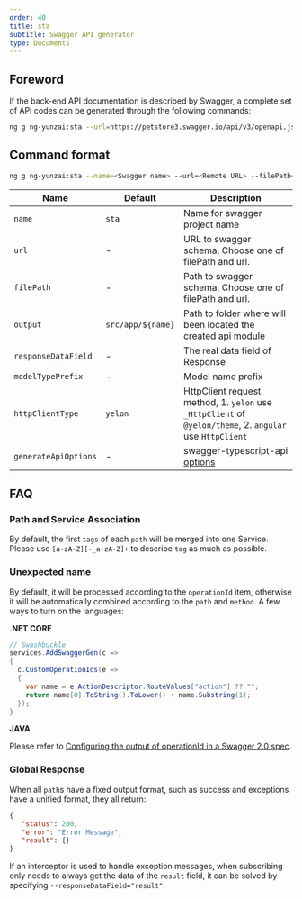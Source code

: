 ```yaml
---
order: 40
title: sta
subtitle: Swagger API generator
type: Documents
---
```


## Foreword

If the back-end API documentation is described by Swagger, a complete set of API codes can be generated through the following commands:

```bash
ng g ng-yunzai:sta --url=https://petstore3.swagger.io/api/v3/openapi.json 
```

## Command format

```bash
ng g ng-yunzai:sta --name=<Swagger name> --url=<Remote URL> --filePath=<Local Swagger.json> --output=<Path to folder>
```

| Name | Default | Description |
|------|---------|-------------|
| `name` | `sta` | Name for swagger project name |
| `url` | - | URL to swagger schema, Choose one of filePath and url. |
| `filePath` | - | Path to swagger schema, Choose one of filePath and url. |
| `output` | `src/app/${name}` | Path to folder where will been located the created api module |
| `responseDataField` | - | The real data field of Response |
| `modelTypePrefix` | - | Model name prefix |
| `httpClientType` | `yelon` | HttpClient request method, 1. `yelon` use `_HttpClient` of `@yelon/theme`, 2. `angular` use `HttpClient` |
| `generateApiOptions` | - | swagger-typescript-api [options](https://github.com/acacode/swagger-typescript-api#-usage) |

## FAQ

### Path and Service Association

By default, the first `tags` of each `path` will be merged into one Service. Please use `[a-zA-Z][-_a-zA-Z]+` to describe `tag` as much as possible.


### Unexpected name

By default, it will be processed according to the `operationId` item, otherwise it will be automatically combined according to the `path` and `method`. A few ways to turn on the languages:

**.NET CORE**

```cs
// Swashbuckle
services.AddSwaggerGen(c =>
{
  c.CustomOperationIds(e =>
  {
    var name = e.ActionDescriptor.RouteValues["action"] ?? "";
    return name[0].ToString().ToLower() + name.Substring(1);
  });
}
```

**JAVA**

Please refer to [Configuring the output of operationId in a Swagger 2.0 spec](https://springfox.github.io/springfox/docs/snapshot/#configuring-the-output-of-operationid-in-a-swagger-2-0-spec).


### Global Response

When all `path`s have a fixed output format, such as success and exceptions have a unified format, they all return:

```json
{
   "status": 200,
   "error": "Error Message",
   "result": {}
}
```

If an interceptor is used to handle exception messages, when subscribing only needs to always get the data of the `result` field, it can be solved by specifying `--responseDataField="result"`.
